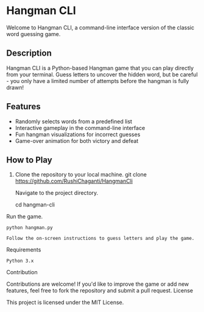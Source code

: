 # Hangman CLI

Welcome to Hangman CLI, a command-line interface version of the classic word guessing game.

## Description

Hangman CLI is a Python-based Hangman game that you can play directly from your terminal. Guess letters to uncover the hidden word, but be careful - you only have a limited number of attempts before the hangman is fully drawn!

## Features

- Randomly selects words from a predefined list
- Interactive gameplay in the command-line interface
- Fun hangman visualizations for incorrect guesses
- Game-over animation for both victory and defeat

## How to Play

1. Clone the repository to your local machine.
   git clone https://github.com/RushiChaganti/HangmanCli

    Navigate to the project directory.
    
    cd hangman-cli

Run the game.

    python hangman.py

    Follow the on-screen instructions to guess letters and play the game.

Requirements

    Python 3.x

Contribution

Contributions are welcome! If you'd like to improve the game or add new features, feel free to fork the repository and submit a pull request.
License

This project is licensed under the MIT License.
